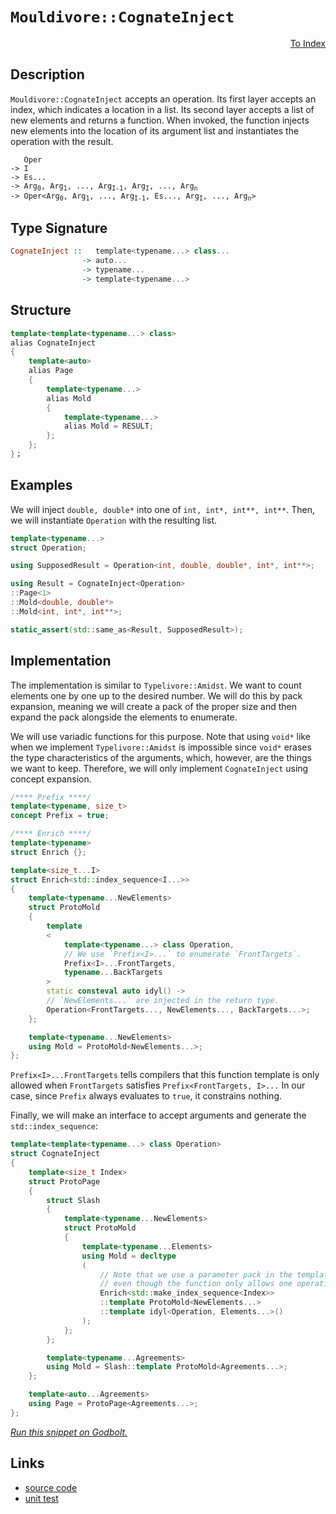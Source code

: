 <!-- Copyright 2024 Feng Mofan
SPDX-License-Identifier: Apache-2.0 -->

# `Mouldivore::CognateInject`

<p style='text-align: right;'><a href="../../../facilities/metafunctions.md#mouldivore-cognate-inject">To Index</a></p>

## Description

`Mouldivore::CognateInject` accepts an operation.
Its first layer accepts an index, which indicates a location in a list.
Its second layer accepts a list of new elements and returns a function.
When invoked, the function injects new elements into the location of its argument list and instantiates the operation with the result.

<pre><code>   Oper
-> I
-> Es...
-> Arg<sub>0</sub>, Arg<sub>1</sub>, ..., Arg<sub>I-1</sub>, Arg<sub>I</sub>, ..., Arg<sub>n</sub>
-> Oper&lt;Arg<sub>0</sub>, Arg<sub>1</sub>, ..., Arg<sub>I-1</sub>, Es..., Arg<sub>I</sub>, ..., Arg<sub>n</sub>&gt;</code></pre>

## Type Signature

```Haskell
CognateInject ::   template<typename...> class...
                -> auto...
                -> typename...
                -> template<typename...>
```

## Structure

```C++
template<template<typename...> class>
alias CognateInject
{
    template<auto>
    alias Page
    {
        template<typename...>
        alias Mold
        { 
            template<typename...>
            alias Mold = RESULT;
        };
    };
}；
```

## Examples

We will inject `double, double*` into one of `int, int*, int**, int**`. Then, we will instantiate `Operation` with the resulting list.

```C++
template<typename...>
struct Operation;

using SupposedResult = Operation<int, double, double*, int*, int**>;

using Result = CognateInject<Operation>
::Page<1>
::Mold<double, double*>
::Mold<int, int*, int**>;

static_assert(std::same_as<Result, SupposedResult>);
```

## Implementation

The implementation is similar to `Typelivore::Amidst`.
We want to count elements one by one up to the desired number.
We will do this by pack expansion, meaning we will create a pack of the proper size and then expand the pack alongside the elements to enumerate.

We will use variadic functions for this purpose.
Note that using `void*` like when we implement `Typelivore::Amidst` is impossible since `void*` erases the type characteristics of the arguments, which, however, are the things we want to keep.
Therefore, we will only implement `CognateInject` using concept expansion.

```C++
/**** Prefix ****/
template<typename, size_t>
concept Prefix = true;

/**** Enrich ****/
template<typename>
struct Enrich {};

template<size_t...I>
struct Enrich<std::index_sequence<I...>>
{
    template<typename...NewElements>
    struct ProtoMold
    { 
        template
        <
            template<typename...> class Operation,
            // We use `Prefix<I>...` to enumerate `FrontTargets`.
            Prefix<I>...FrontTargets,
            typename...BackTargets
        >
        static consteval auto idyl() ->
        // `NewElements...` are injected in the return type.
        Operation<FrontTargets..., NewElements..., BackTargets...>;
    };

    template<typename...NewElements>
    using Mold = ProtoMold<NewElements...>;
};
```

`Prefix<I>...FrontTargets` tells compilers that this function template is only allowed when `FrontTargets` satisfies `Prefix<FrontTargets, I>...`
In our case, since `Prefix` always evaluates to `true`, it constrains nothing.

Finally, we will make an interface to accept arguments and generate the `std::index_sequence`:

```C++
template<template<typename...> class Operation>
struct CognateInject
{
    template<size_t Index>
    struct ProtoPage
    {
        struct Slash
        {
            template<typename...NewElements>
            struct ProtoMold
            {
                template<typename...Elements>
                using Mold = decltype
                (
                    // Note that we use a parameter pack in the template head
                    // even though the function only allows one operation.
                    Enrich<std::make_index_sequence<Index>>
                    ::template ProtoMold<NewElements...>
                    ::template idyl<Operation, Elements...>()
                );
            };
        };

        template<typename...Agreements>
        using Mold = Slash::template ProtoMold<Agreements...>;
    };

    template<auto...Agreements>
    using Page = ProtoPage<Agreements...>;
};
```

[*Run this snippet on Godbolt.*](https://godbolt.org/#z:OYLghAFBqd5QCxAYwPYBMCmBRdBLAF1QCcAaPECAMzwBtMA7AQwFtMQByARg9KtQYEAysib0QXACx8BBAKoBnTAAUAHpwAMvAFYTStJg1DIApACYAQuYukl9ZATwDKjdAGFUtAK4sGEgJykrgAyeAyYAHI%2BAEaYxBIapAAOqAqETgwe3r4ByanpAqHhUSyx8VyJdpgOGUIETMQEWT5%2BXIFVNQJ1DQRFkTFxCbb1jc05bcM9fSVlCQCUtqhexMjsHOYAzGHI3lgA1CYbbl6OtIQAnofYJhoAgpvbu5gHR8gKBOhYVFc392ZbDB2Xn2hzcBHOSUwAH0CMQmIQFD87r8APQAKgxaL2ymImBoqj2mLRKN%2BBEwLCSBjJoPBkOYbFIezSAC9oQQkbc0IDMEkCNjcfiXgARPawryYQ5WZF3dGYvbYBjEPDIBCEzEku5kilUiVHWmMVi6653d7ELwOeWK5WqkwAdistqFkt%2BpPJlKY1KOLLZADo/QBJDmm818hVKlWg97oEAgMJYVRQpQAR3F3NB/r9Pp%2BG2N93tvz2hdFbp1NIhBrYmYimAA7th6GxBIicwWi8GLTjUEQALKedCtwt2iwHO5FsfF7UeiWj8eDo4D2dFrXuz1g8v0zCZq57HZMBQKPYAeUhcMcAlIC8XexRKL2AHVnl4lAcAGwaHF4vCqdNXLdv0WoHsjA%2BHEU6vhoABixCyAAKg0wCYAQiJvlmM5XoWH74j%2BOaZlBsHwYhCgXmh6H6humYWEwyAANZwcQCFIZeRYcle7wesqO4CO8mAAG5iHsTAnIBeDoOctAQHMewALQsYuN7gdWdYNowSF/hoAm4nsYTaNUZLoFpDCiggzy4gQyyGfqqG3Fex6gWeDCgnhgh0QxCiZoyin1uSKluX6jKUTRLmEVuLYbFK1nMY6zrShFhbLqWerroaVa1l5jaMS2JFPmEwB7L2tD6YcIqdj2fagp5ylNiF1xhS6UW1TFsoYnsHjAMwZL%2BgwOkWkSGq3PFU40iWg2JXSyV%2Btuu77keJ7sQIQZiharXtZgnXdeyyL5iRA2rt6MJ7J18ayYW7Z8iVqDKEwCELkOTEnYtfJCAYCgIHdBxbbFpHDauZHjT6FXeU2x3oad/Jdqg%2BX9iRV63dD6Fxd9uprmNlZ%2BmlPnA/DhbZUYeV9sKexYDs%2BpvVeECk1j8kRF2zwEAgHp7DWj7PkwexJA0hpksQbNUdRBlGbTiN7MZTBQ59WPjvJvGMEZSzAKqdPPFQXiAvZewCLQ5wCbQtCoDWB4CM8qCzfZVkS1eYbWpGHwxiwTDUdCcaYAmyapqs6YMEdoW5ubi4xjtzznZD5WpZVqkTZl4u%2B3s/tCyJYmgrZp4ZIy6NVRH2ASRTs5zNFUeznaToNfn71F%2BFb0B2WKObn6tzALigMZT7i447lkME09e5ICAAdg6VBWgnXDfpb5WaheFY6F3nC6V0cglEJmQ%2BYI3zbN9jaS45dCEE%2BdW9I0vK/VdP9XlzKRLnxffVNViMGYO8B69aiF/PxifUuv8jzAs8oJcqsvKry6TUiMq4VhrmPXMoMk5zQcsXX4rc9hCC8EkFISh0AACU75eFoHyIqM07IZFBGEAgjJ0BLGiPQEhZD6BokZEQmhBkCAYmzKfW48CMEKCwTgjYIplpTjWrpROJsCGRxjHvUEXAOQxmDkcUhXhyGYEoXI6hkiQDSLcEQ2hgh6F0LRMwwBtw2KOGQFCPcShGgQCjDGBQhoTHNjcOwzhjJEHINSJgdBmDsFXFzmFDgCxaCcAAKy8D8BwLQpBUCcDcNYawTIlgrG/v8HgpACCaF8QsaiIAAkAA4fQvg2JIMwtpJCSGyRsDQAT/BZP0JwSQvAWAJESCEsJESOC8AUCARIKTQm%2BNIHAWAMBEAgCWAQJIJxyCUDQBSOgcQIiGk4KoLJL4pIvkkHsYAyBkB7CkD6MwvA3GEBICJPQ/BBAiDEOwKQMhBCKBUOobppBdBcFIDWOESROA8D8YE4JqTwmcEPCcUZfJUBUD2AspZKy1kbK2ZIHZewIAeCmfQbmmwuBzF4F0rQCwIBIEmUkaZZAKAQFxfikAwApBmD4HQLm7SIDRB%2BdEMIDRzjvN4Ay5gxBziHmiOtFlpBJnpUPAwTWPysDRC8MANwYhaDtO4LwLAdsjDiHufgXENQeJ3x%2Bc7aoJw1hJKIZgfx9yzjRDhByjwWAfmwjwPU2VpB1XEGiK4oU5JDDADOEYVJCwqAGGAAoAAangWstkQlJJOcIUQ4hLlhpuWoH5jz9CupQNEyw%2Bg8DRHaZABYxt7IyqklGIqphLDWDMM0%2B1SosAZokrYA1ukMguE9mMVoQRPbTAGOUPIaR7KNr0CggoDBW2lEGE8jo9luijE8C0PQI7agjF6GEfog721sXHdkJty653FDbRIBYCg4mrG3dUjgQTSBNN4C00FizlmrPWZs7ZZg4W4AOcixJaLkmeoWCLLA8Qq0ZMkBsH0/gNhFI0AUyQb5ykvkCIa2ppB6kbC4LkrgL4smVKQwEyQXAKkbBfCen5LS2kdLfd0rFAzsVDIBWMwlxKkWzLYJwBoLAeK2ikqzXcuM2g%2BgQ2E/ZRBy3HNkGcyN0ho1KFjfc3QFKXlMDebKz5R7vn3Jaf8kZJx1YgoY0xljO4DDsf8Jxn06l4WoERXEA4/wzCvoxT0sj1G4jjKJcZvFSKQAaeY2xsl/gKiUuwXEGldL7lsqZbywLHKuU8ttfylSgrhXKswGKiVUqZVJPla6pVYSVW1vVTK7jqhtVkl5fqw1YTjWmvOOatYYSrU2qSfax1ShnUKrdTlT1fAfX%2BsDTWYNvKw2CYucJ2QMa7lhIkwmj1harApuNZWrNvIMi5vzdw8bxbS1xHLRqzN1b7D2Xre4Cd4xm3oAHbMJ5vau17abadjIR2h2bdrV0Wd3bh01s6AwMdG6F3HcmCuydw7Z3XfKDuvdFy5PHtPb8jgGlGPMdYzp3KHGuMPvwLxsz8HLPvtIJ%2BwYVboN1JABsPTIHbQVNtLafJZgwMYdw4pzgBHOktb6YM4ZgL7O2eILRtYDGIUsAUDxTZPEOM6neHspHhzoxPJ6xGvrVz5CiaGzoPHzzXkspBwp5pfyKNAvU8QFgXOed84F1Od4cKEVOdM5sDYaPiO9JxY5/FLPbfOd58gqE/P/BQkFwQEx2uVneepZQfzYSQvMttUHsLuleWRcENF4P6W4vislTrJLcqXWKoq3KvAqrHBZc1bl5AOqCuCANT8krTLyuWqVNV3gtWnUp6ax6q33qrrtaDXSbrAnJcSH69c2XcaFew6TUWybabpvhNm1xTgKJLFLcsCWs9ZaRLrardO5wEBXCPYO/9nt%2BQzurq352q786Zg3eX69h752p3PdHX9w/W7fs9HX%2BuzfqLFjLH3c/w1oO8OcEh7r3nexXc%2Bge6I5Poo6ororo6Y7fpyYwb1JmB6YbAbABIBIgYVAaAIG2jIZU5q6tK2CEZWZzDpIgAYY%2BjYYBK2hmBIEYaQaSAaAUqGobCq5no05EaYpya7JYFME4H4ELD2ppDOCSBAA%3D%3D)

## Links

- [source code](../../../../conceptrodon/descend/mouldivore/cognate_inject.hpp)
- [unit test](../../../../tests/unit/metafunctions/mouldivore/cognate_inject.test.hpp)
